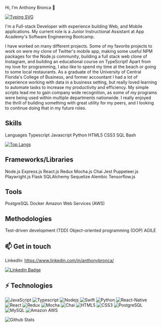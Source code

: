 Hi, I'm Anthony Bronca 👋

[![Typing SVG](https://readme-typing-svg.demolab.com?font=Fira+Code&pause=1000&color=2768F7&width=435&lines=Web+Developer;Mobile+Developer;Software+Engineer;Software+Engineering+Instructor)](https://git.io/typing-svg)


I'm a Full-stack Developer with experience building Web, and Mobile applications. My current role is a Junior Instructional Assistant at App Academy's Software Engineering Bootcamp.

I have worked on many different projects. Some of my favorite projects to work on were my clone of Twitter's mobile app, making some useful NPM packages for the Node.js community, building a full stack web clone of Instagram, and building an educational course on TypeScript! Apart from my love for programming, I also like to spend my time at the beach or going to some local restaurants. As a graduate of the University of Central Florida's College of Business, and former accountant I had a lot of experience working with data in a business setting, but really loved learning to automate tasks to increase my productivity and efficiency. My simple scripts lead me to gain company wide recognition, as some of my programs were being used within multiple departments nationwide. I really enjoyed the thrill of building something with great utility for my peers, and I looking to continue doing that in my future roles.

## Skills
Languages
Typescript
Javascript
Python
HTML5
CSS3
SQL
Bash

[![Top Langs](https://github-readme-stats.vercel.app/api/top-langs/?username=anthonybronca&layout=compact)](https://github.com/anthonybronca/github-readme-stats)

## Frameworks/Libraries
Node.js
Express.js
React.js
Redux
Mocha.js
Chai
Jest
Puppeteer.js
Playwright.js
Flask
SQLAlchemy
Sequelize
Alembic
Tensorflow.js

## Tools
PostgreSQL
Docker
Amazon Web Services (AWS)

## Methodologies
Test-driven development (TDD)
Object-oriented programming (OOP)
AGILE

## 📫 Get in touch
LinkedIn: https://www.linkedin.com/in/anthonybronca/

[![Linkedin Badge](https://img.shields.io/badge/-AnthonyBronca-blue?style=flat-square&logo=Linkedin&logoColor=white&link=https://www.linkedin.com/in/anirudhemmadi/)](https://www.linkedin.com/in/anthonybronca/)


## ⚡ Technologies

![JavaScript](https://img.shields.io/badge/JavaScript-323330?style=for-the-badge&logo=javascript&logoColor=F7DF1E)
![Typescript](https://img.shields.io/badge/TypeScript-007ACC?style=for-the-badge&logo=typescript&logoColor=white)
![Nodejs](https://img.shields.io/badge/Node.js-43853D?style=for-the-badge&logo=node.js&logoColor=white)
![Swift](https://img.shields.io/badge/Swift-FA7343?style=for-the-badge&logo=swift&logoColor=white)
![Python](https://img.shields.io/badge/Python-3776AB?style=for-the-badge&logo=python&logoColor=white)
![React-Native](https://img.shields.io/badge/React_Native-20232A?style=for-the-badge&logo=react&logoColor=61DAFB)
![React](	https://img.shields.io/badge/React-20232A?style=for-the-badge&logo=react&logoColor=61DAFB)
![Redux](https://img.shields.io/badge/Redux-593D88?style=for-the-badge&logo=redux&logoColor=white)
![Mocha](https://img.shields.io/badge/mocha.js-323330?style=for-the-badge&logo=mocha&logoColor=Brown)
![Chai](https://img.shields.io/badge/chai.js-323330?style=for-the-badge&logo=chai&logoColor=red)
![HTML5](https://img.shields.io/badge/HTML5-E34F26?style=for-the-badge&logo=html5&logoColor=white)
![CSS3](https://img.shields.io/badge/CSS3-1572B6?style=for-the-badge&logo=css3&logoColor=white)
![PostgreSQL](https://img.shields.io/badge/PostgreSQL-316192?style=for-the-badge&logo=postgresql&logoColor=white)
![MySQL](https://img.shields.io/badge/MySQL-00000F?style=for-the-badge&logo=mysql&logoColor=white)
![Amazon AWS](https://img.shields.io/badge/Amazon_AWS-232F3E?style=for-the-badge&logo=amazon-aws&logoColor=white)
 
![Github Stats](https://github-readme-stats.vercel.app/api?username=anthonybronca&show_icons=true&theme=radical)

<!-- **AnthonyBronca/AnthonyBronca** is a ✨ _special_ ✨ repository because its `README.md` (this file) appears on your GitHub profile. -->

<!-- Here are some ideas to get you started: -->

<!-- - 🔭 I’m currently working on ...
- 🌱 I’m currently learning ...
- 👯 I’m looking to collaborate on ...
- 🤔 I’m looking for help with ...
- 💬 Ask me about ...
- 📫 How to reach me: ...
- 😄 Pronouns: ...
- ⚡ Fun fact: ...
-->
